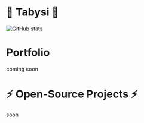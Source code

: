 # 🧨 Tabysi 🧨

![GitHub stats](https://github-readme-stats.vercel.app/api?username=tabysi&count_private=true&show_icons=true&theme=tokyonight)

# Portfolio
coming soon

# ⚡ Open-Source Projects ⚡
soon

